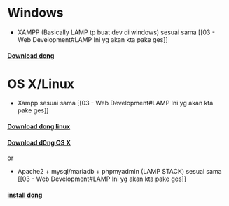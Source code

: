 # Windows
- XAMPP (Basically LAMP tp buat dev di windows) sesuai sama [[03 - Web Development#LAMP Ini yg akan kta pake ges]]
#### [Download dong](https://www.apachefriends.org/xampp-files/7.4.16/xampp-windows-x64-7.4.16-0-VC15-installer.exe)

# OS X/Linux
- Xampp sesuai sama [[03 - Web Development#LAMP Ini yg akan kta pake ges]]
#### [Download dong linux](https://www.apachefriends.org/xampp-files/7.4.16/xampp-linux-x64-7.4.16-0-installer.run) 

#### [Download d0ng OS X](https://www.apachefriends.org/xampp-files/7.4.16/xampp-osx-7.4.16-0-installer.dmg)
or
- Apache2 + mysql/mariadb + phpmyadmin (LAMP STACK) sesuai sama [[03 - Web Development#LAMP Ini yg akan kta pake ges]]
#### [install dong](https://www.digitalocean.com/community/tutorials/how-to-install-linux-apache-mysql-php-lamp-stack-on-ubuntu-20-04)
